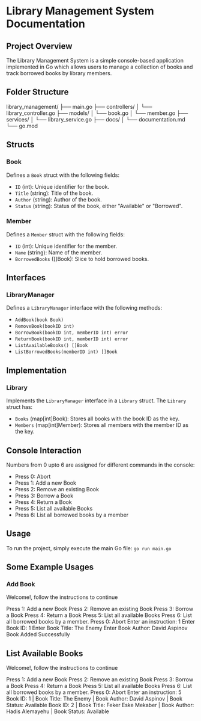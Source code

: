 # Library Management System Documentation

## Project Overview
The Library Management System is a simple console-based application implemented in Go which allows users to manage a collection of books and track borrowed books by library members.

## Folder Structure

library_management/
├── main.go
├── controllers/
│ └── library_controller.go
├── models/
│ └── book.go
│ └── member.go
├── services/
│ └── library_service.go
├── docs/
│ └── documentation.md
└── go.mod

## Structs

### Book
Defines a `Book` struct with the following fields:
- `ID` (int): Unique identifier for the book.
- `Title` (string): Title of the book.
- `Author` (string): Author of the book.
- `Status` (string): Status of the book, either "Available" or "Borrowed".

### Member
Defines a `Member` struct with the following fields:
- `ID` (int): Unique identifier for the member.
- `Name` (string): Name of the member.
- `BorrowedBooks` ([]Book): Slice to hold borrowed books.

## Interfaces

### LibraryManager
Defines a `LibraryManager` interface with the following methods:
- `AddBook(book Book)`
- `RemoveBook(bookID int)`
- `BorrowBook(bookID int, memberID int) error`
- `ReturnBook(bookID int, memberID int) error`
- `ListAvailableBooks() []Book`
- `ListBorrowedBooks(memberID int) []Book`

## Implementation

### Library
Implements the `LibraryManager` interface in a `Library` struct. The `Library` struct has:
- `Books` (map[int]Book): Stores all books with the book ID as the key.
- `Members` (map[int]Member): Stores all members with the member ID as the key.

## Console Interaction
Numbers from 0 upto 6 are assigned for different commands in the console:
- Press 0: Abort
- Press 1: Add a new Book
- Press 2: Remove an existing Book
- Press 3: Borrow a Book
- Press 4: Return a Book
- Press 5: List all available Books
- Press 6: List all borrowed books by a member

## Usage
To run the project, simply execute the main Go file:
```go run main.go```

## Some Example Usages

### Add Book

Welcome!, follow the instructions to continue

Press 1: Add a new Book
Press 2: Remove an existing Book
Press 3: Borrow a Book
Press 4: Return a Book
Press 5: List all available Books
Press 6: List all borrowed books by a member.
Press 0: Abort
Enter an instruction: 1
Enter Book ID: 1
Enter Book Title: The Enemy
Enter Book Author: David Aspinov
Book Added Successfully

## List Available Books

Welcome!, follow the instructions to continue

Press 1: Add a new Book
Press 2: Remove an existing Book
Press 3: Borrow a Book
Press 4: Return a Book
Press 5: List all available Books
Press 6: List all borrowed books by a member.
Press 0: Abort
Enter an instruction: 5
Book ID: 1 | Book Title: The Enemy | Book Author: David Aspinov | Book Status: Available
Book ID: 2 | Book Title: Feker Eske Mekaber | Book Author: Hadis Alemayehu | Book Status: Available


